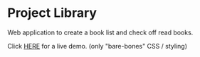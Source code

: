 # Project Library

Web application to create a book list and check off read books.

Click [HERE](https://till-taeubrich.github.io/Project-Library/) for a live demo. (only "bare-bones" CSS / styling)
